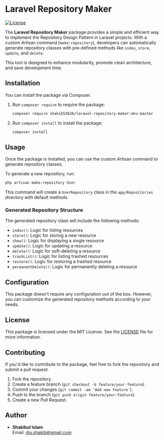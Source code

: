 
# Laravel Repository Maker

[![License](https://img.shields.io/badge/license-MIT-blue.svg)](LICENSE)

The **Laravel Repository Maker** package provides a simple and efficient way to implement the Repository Design Pattern in Laravel projects. With a custom Artisan command (`make:repository`), developers can automatically generate repository classes with pre-defined methods like `index`, `store`, `update`, and `delete`.

This tool is designed to enhance modularity, promote clean architecture, and save development time.

## Installation

You can install the package via Composer.

1. Run `composer require` to require the package:
   ```bash
   composer require shakib53626/laravel-repository-maker:dev-master
   ```

2. Run `composer install` to install the package:
   ```bash
   composer install
   ```

## Usage

Once the package is installed, you can use the custom Artisan command to generate repository classes.

To generate a new repository, run:

```bash
php artisan make:repository User
```

This command will create a `UserRepository` class in the `app/Repositories` directory with default methods.

### Generated Repository Structure

The generated repository class will include the following methods:

- `index()`: Logic for listing resources
- `store()`: Logic for storing a new resource
- `show()`: Logic for displaying a single resource
- `update()`: Logic for updating a resource
- `delete()`: Logic for soft-deleting a resource
- `trashList()`: Logic for listing trashed resources
- `restore()`: Logic for restoring a trashed resource
- `permanentDelete()`: Logic for permanently deleting a resource

## Configuration

This package doesn't require any configuration out of the box. However, you can customize the generated repository methods according to your needs.

## License

This package is licensed under the MIT License. See the [LICENSE](LICENSE) file for more information.

## Contributing

If you'd like to contribute to the package, feel free to fork the repository and submit a pull request.

1. Fork the repository.
2. Create a feature branch (`git checkout -b feature/your-feature`).
3. Commit your changes (`git commit -am 'Add new feature'`).
4. Push to the branch (`git push origin feature/your-feature`).
5. Create a new Pull Request.

## Author

- **Shakibul Islam**  
  Email: [diu.shakib@gmail.com](mailto:diu.shakib@gmail.com)
